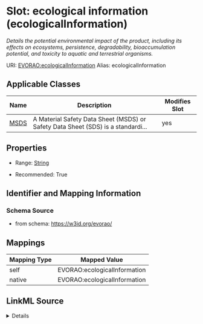 

# Slot: ecological information (ecologicalInformation) 


_Details the potential environmental impact of the product, including its effects on ecosystems, persistence, degradability, bioaccumulation potential, and toxicity to aquatic and terrestrial organisms._





URI: [EVORAO:ecologicalInformation](https://w3id.org/evorao/ecologicalInformation)
Alias: ecologicalInformation

<!-- no inheritance hierarchy -->





## Applicable Classes

| Name | Description | Modifies Slot |
| --- | --- | --- |
| [MSDS](MSDS.md) | A Material Safety Data Sheet (MSDS) or Safety Data Sheet (SDS) is a standardi... |  yes  |







## Properties

* Range: [String](String.md)

* Recommended: True





## Identifier and Mapping Information







### Schema Source


* from schema: https://w3id.org/evorao/




## Mappings

| Mapping Type | Mapped Value |
| ---  | ---  |
| self | EVORAO:ecologicalInformation |
| native | EVORAO:ecologicalInformation |




## LinkML Source

<details>
```yaml
name: ecologicalInformation
description: Details the potential environmental impact of the product, including
  its effects on ecosystems, persistence, degradability, bioaccumulation potential,
  and toxicity to aquatic and terrestrial organisms.
title: ecological information
from_schema: https://w3id.org/evorao/
rank: 1000
alias: ecologicalInformation
domain_of:
- MSDS
range: string
required: false
recommended: true
multivalued: false

```
</details>
